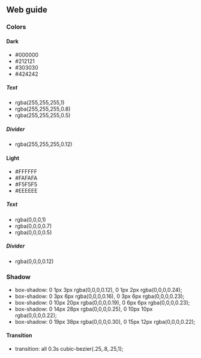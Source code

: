 ## Web guide

### Colors

#### Dark
- #000000
- #212121
- #303030
- #424242

##### Text

- rgba(255,255,255,1)
- rgba(255,255,255,0.8)
- rgba(255,255,255,0.5)

##### Divider
- rgba(255,255,255,0.12)

#### Light

- #FFFFFF
- #FAFAFA
- #F5F5F5
- #EEEEEE

##### Text

- rgba(0,0,0,1)
- rgba(0,0,0,0.7)
- rgba(0,0,0,0.5)

##### Divider
- rgba(0,0,0,0.12)

### Shadow

- box-shadow: 0 1px 3px rgba(0,0,0,0.12), 0 1px 2px rgba(0,0,0,0.24);
- box-shadow: 0 3px 6px rgba(0,0,0,0.16), 0 3px 6px rgba(0,0,0,0.23);
- box-shadow: 0 10px 20px rgba(0,0,0,0.19), 0 6px 6px rgba(0,0,0,0.23);
- box-shadow: 0 14px 28px rgba(0,0,0,0.25), 0 10px 10px rgba(0,0,0,0.22);
- box-shadow: 0 19px 38px rgba(0,0,0,0.30), 0 15px 12px rgba(0,0,0,0.22);

#### Transition
- transition: all 0.3s cubic-bezier(.25,.8,.25,1);

